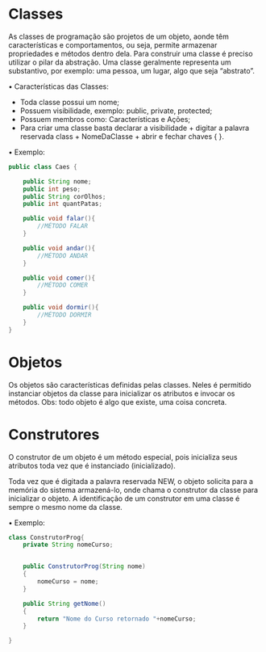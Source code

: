 # Classes

As classes de programação são projetos de um objeto, aonde têm características e comportamentos, ou seja, permite armazenar propriedades e métodos dentro dela. Para construir uma classe é preciso utilizar o pilar da abstração. Uma classe geralmente representa um substantivo, por exemplo: uma pessoa, um lugar, algo que seja “abstrato”.

• Características das Classes:

- Toda classe possui um nome;
- Possuem visibilidade, exemplo: public, private, protected;
- Possuem membros como: Características e Ações;
- Para criar uma classe basta declarar a visibilidade + digitar a palavra reservada class + NomeDaClasse + abrir e fechar chaves { }.

• Exemplo:

```java
public class Caes {

	public String nome;
	public int peso;
	public String corOlhos;
	public int quantPatas;

	public void falar(){
		//MÉTODO FALAR
	}

	public void andar(){
		//MÉTODO ANDAR
	}

	public void comer(){
		//MÉTODO COMER
	}

	public void dormir(){
		//MÉTODO DORMIR
	}
}
```

# Objetos

Os objetos são características definidas pelas classes. Neles é permitido instanciar objetos da classe para inicializar os atributos e invocar os métodos.
Obs: todo objeto é algo que existe, uma coisa concreta.


# Construtores

O construtor de um objeto é um método especial, pois inicializa seus atributos toda vez que é instanciado (inicializado).

Toda vez que é digitada a palavra reservada NEW, o objeto solicita para a memória do sistema armazená-lo, onde chama o construtor da classe para inicializar o objeto. A identificação de um construtor em uma classe é sempre o mesmo nome da classe.

• Exemplo:
```java
class ConstrutorProg{
	private String nomeCurso;


	public ConstrutorProg(String nome)
	{
		nomeCurso = nome;
	}

	public String getNome()
	{
		return "Nome do Curso retornado "+nomeCurso;
	}

}
```

